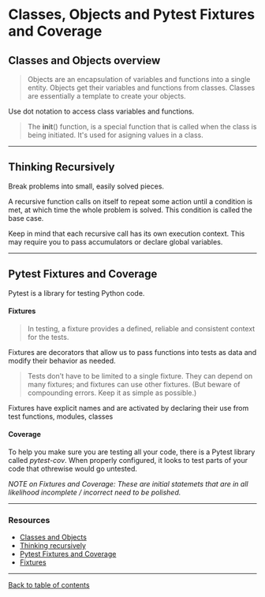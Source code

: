 # Classes, Objects and Pytest Fixtures and Coverage

## Classes and Objects overview
> Objects are an encapsulation of variables and functions into a single entity. Objects get their variables and functions from classes. Classes are essentially a template to create your objects.

Use dot notation to access class variables and functions.

> The __init__() function, is a special function that is called when the class is being initiated. It's used for asigning values in a class.

---

## Thinking Recursively
Break problems into small, easily solved pieces.

A recursive function calls on itself to repeat some action until a condition is met, at which time the whole problem is solved.  This condition is called the base case.

Keep in mind that each recursive call has its own execution context.  This may require you to pass accumulators or declare global variables.

---

## Pytest Fixtures and Coverage
Pytest is a library for testing Python code.

#### Fixtures
> In testing, a fixture provides a defined, reliable and consistent context for the tests.

Fixtures are decorators that allow us to pass functions into tests as data and modify their behavior as needed.

> Tests don’t have to be limited to a single fixture. They can depend on many fixtures; and fixtures can use other fixtures.  (But beware of compounding errors.  Keep it as simple as possible.)

Fixtures have explicit names and are activated by declaring their use from test functions, modules, classes

#### Coverage
To help you make sure you are testing all your code, there is a Pytest library called *pytest-cov*.  When properly configured, it looks to test parts of your code that othrewise would go untested.

*NOTE on Fixtures and Coverage: These are initial statemets that are in all likelihood incomplete / incorrect need to be polished.*

---

### Resources

- [Classes and Objects](https://www.learnpython.org/en/Classes_and_Objects)
- [Thinking recursively](https://realpython.com/python-thinking-recursively/)
- [Pytest Fixtures and Coverage](https://www.linuxjournal.com/content/python-testing-pytest-fixtures-and-coverage)
- [Fixtures](https://docs.pytest.org/en/latest/explanation/fixtures.html)

---

[Back to table of contents](../README.md)